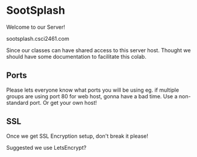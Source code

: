 # SootSplash

Welcome to our Server!

sootsplash.csci2461.com

Since our classes can have shared access to this server host. Thought we should have some documentation to facilitate this colab.

## Ports

Please lets everyone know what ports you will be using eg. if multiple groups are using port 80 for web host, gonna have a bad time. Use a non-standard port.
Or get your own host!

## SSL

Once we get SSL Encryption setup, don't break it please!

Suggested we use LetsEncrypt?
